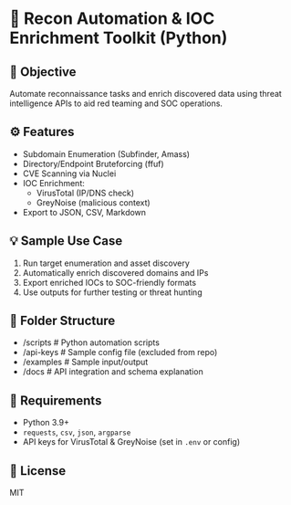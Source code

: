 # 🧠 Recon Automation & IOC Enrichment Toolkit (Python)

## 🎯 Objective
Automate reconnaissance tasks and enrich discovered data using threat intelligence APIs to aid red teaming and SOC operations.

## ⚙️ Features
- Subdomain Enumeration (Subfinder, Amass)
- Directory/Endpoint Bruteforcing (ffuf)
- CVE Scanning via Nuclei
- IOC Enrichment:
  - VirusTotal (IP/DNS check)
  - GreyNoise (malicious context)
- Export to JSON, CSV, Markdown

## 💡 Sample Use Case
1. Run target enumeration and asset discovery
2. Automatically enrich discovered domains and IPs
3. Export enriched IOCs to SOC-friendly formats
4. Use outputs for further testing or threat hunting

## 📂 Folder Structure
- /scripts          # Python automation scripts
- /api-keys         # Sample config file (excluded from repo)
- /examples         # Sample input/output
- /docs             # API integration and schema explanation

## 📜 Requirements
- Python 3.9+
- `requests`, `csv`, `json`, `argparse`
- API keys for VirusTotal & GreyNoise (set in `.env` or config)

## 📝 License
MIT
